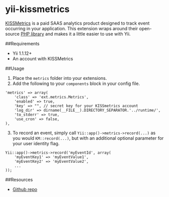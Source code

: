 yii-kissmetrics
===============

[KISSMetrics](https://www.kissmetrics.com/) is a paid SAAS analytics product designed to track event occurring in your application.  This extension wraps around their open-source [PHP library](https://github.com/kissmetrics/KISSmetrics/blob/master/km.php) and makes it a little easier to use with Yii.

##Requirements

 * Yii 1.1.12+ 
 * An account with KISSMetrics

##Usage

 1. Place the `metrics` folder into your extensions.
 2. Add the following to your `components` block in your config file.

````[php]
'metrics' => array(
    'class' => 'ext.metrics.Metrics',
    'enabled' => true,
    'key' => "", // secret key for your KISSmetrics account
    'log_dir' => dirname(__FILE__).DIRECTORY_SEPARATOR.'../runtime/',
    'to_stderr' => true,
    'use_cron' => false,
),
````
 
 3. To record an event, simply call `Yii::app()->metrics->record(...)` as you would `KM::record(...)`, but with an additional optional parameter for your user identity flag.

````[php]
Yii::app()->metrics->record('myEventId', array(
    'myEventKey1' => 'myEventValue1',
    'myEventKey2' => 'myEventValue2',
    ...
));
````

##Resources

 * [Github repo](https://github.com/ajsharma/yii-kissmetrics)
